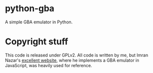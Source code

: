python-gba
==========

A simple GBA emulator in Python.

# Copyright stuff
This code is released under GPLv2. All code is written by me, but Imran Nazar's [excellent website](http://www.imrannazar.com), where he implements a GBA emulator in JavaScript, was heavily used for reference.
